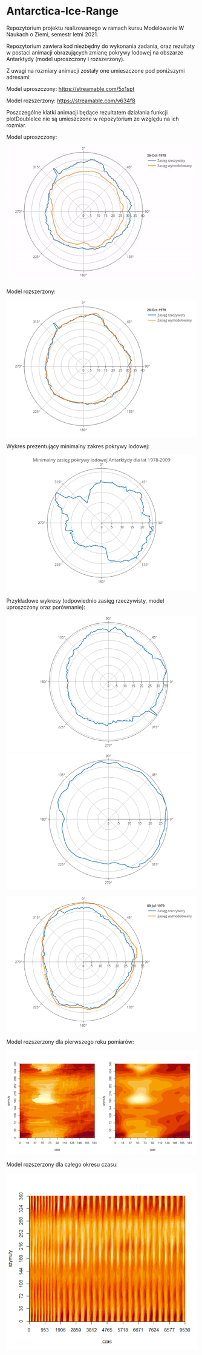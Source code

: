 # Antarctica-Ice-Range

Repozytorium projektu realizowanego w ramach kursu Modelowanie W Naukach o Ziemi, semestr letni 2021. 

Repozytorium zawiera kod niezbędny do wykonania zadania, oraz rezultaty w postaci animacji obrazujących zmianę pokrywy lodowej na obszarze Antarktydy (model uproszczony i rozszerzony).

Z uwagi na rozmiary animacji zostały one umieszczone pod poniższymi adresami:

Model uproszczony: https://streamable.com/5x1spt

Model rozszerzony: https://streamable.com/v634f8


Poszczególne klatki animacji będące rezultatem działania funkcji plotDoubleIce nie są umieszczone w repozytorium ze względu na ich rozmiar.


Model uproszczony:

![Alt text](sampleRes/iceRange-model.gif?raw=true "Title")

Model rozszerzony:

![Alt text](sampleRes/iceRange-interpolation.gif?raw=true "Title")

Wykres prezentujący minimalny zakres pokrywy lodowej:

![Alt text](sampleRes/minimalIceRange.png?raw=true "Title")

Przykładowe wykresy (odpowiednio zasięg rzeczywisty, model uproszczony oraz porównanie):

![Alt text](sampleRes/real-26-Oct-1978.png?raw=true "Title")
![Alt text](sampleRes/model-26-Oct-1978.png?raw=true "Title")

![Alt text](sampleRes/compare-09-Jul-1978.png?raw=true "Title")


Model rozszerzony dla pierwszego roku pomiarów: 

![Alt text](sampleRes/plotData-ModelComparision.png?raw=true "Title")


Model rozszerzony dla całego okresu czasu:

![Alt text](sampleRes/plotModel.png?raw=true "Title")


